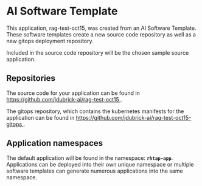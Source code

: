 # AI Software Template

This application, rag-test-oct15, was created from an AI Software Template. These software templates create a new source code repository as well as a new gitops deployment repository.

Included in the source code repository will be the chosen sample source application.

## Repositories

The source code for your application can be found in [https://github.com/jdubrick-ai/rag-test-oct15 ](https://github.com/jdubrick-ai/rag-test-oct15 ).
 
The gitops repository, which contains the kubernetes manifests for the application can be found in 
[https://github.com/jdubrick-ai/rag-test-oct15-gitops ](https://github.com/jdubrick-ai/rag-test-oct15-gitops ). 

## Application namespaces 

The default application will be found in the namespace: **`rhtap-app`**. Applications can be deployed into their own unique namespace or multiple software templates can generate numerous applications into the same namespace.